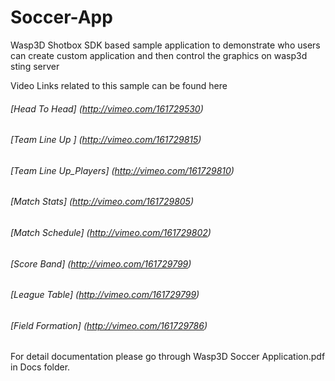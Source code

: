 # Soccer-App
Wasp3D Shotbox SDK based sample application to demonstrate who users can create custom application and then control the graphics on wasp3d sting server

Video Links related to this sample can be found here

###### [Head To Head] (http://vimeo.com/161729530)
###### [Team Line Up ] (http://vimeo.com/161729815)
###### [Team Line Up_Players] (http://vimeo.com/161729810)
###### [Match Stats] (http://vimeo.com/161729805)
###### [Match Schedule] (http://vimeo.com/161729802)
###### [Score Band] (http://vimeo.com/161729799)
###### [League Table] (http://vimeo.com/161729799)
###### [Field Formation] (http://vimeo.com/161729786)

For detail documentation please go through Wasp3D Soccer Application.pdf in Docs folder.
